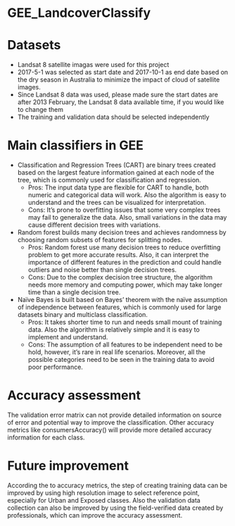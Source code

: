 # GEE_LandcoverClassify

# Datasets
- Landsat 8 satellite imagas were used for this project
- 2017-5-1 was selected as start date and 2017-10-1 as end date based on the dry season in Australia to minimize the impact of cloud of satellite images.
- Since Landsat 8 data was used, please made sure the start dates are after 2013 February, the Landsat 8 data available time, if you would like to change them
- The training and validation data should be selected independently

# Main classifiers in GEE
- Classification and Regression Trees (CART) are binary trees created based on the largest feature information gained at each node of the tree, which is commonly used for classification and regression. 
  - Pros: The input data type are flexible for CART to handle, both numeric and categorical data will work. Also the algorithm is easy to understand and the trees can be visualized for interpretation. 
  - Cons: It’s prone to overfitting issues that some very complex trees may fail to generalize the data. Also, small variations in the data may cause different decision trees with variations. 
- Random forest builds many decision trees and achieves randomness by choosing random subsets of features for splitting nodes. 
  - Pros: Random forest use many decision trees to reduce overfitting problem to get more accurate results. Also, it can interpret the importance of different features in the prediction and could handle outliers and noise better than single decision trees.
  - Cons: Due to the complex decision tree structure, the algorithm needs more memory and computing power, which may take longer time than a single decision tree.
- Naïve Bayes is built based on Bayes’ theorem with the naïve assumption of independence between features, which is commonly used for large datasets binary and multiclass classification. 
  - Pros: It takes shorter time to run and needs small mount of training data. Also the algorithm is relatively simple and it is easy to implement and understand. 
  - Cons: The assumption of all features to be independent need to be hold, however, it’s rare in real life scenarios. Moreover, all the possible categories need to be seen in the training data to avoid poor performance.

# Accuracy assessment
The validation error matrix can not provide detailed information on source of error and potential way to improve the classification. Other accuracy metrics like consumersAccuracy() will provide more detailed accuracy information for each class.

# Future improvement
According the to accuracy metrics, the step of creating training data can be improved by using high resolution image to select reference point, especially for Urban and Exposed classes. Also the validation data collection can also be improved by using the field-verified data created by professionals, which can improve the accuracy assessment. 
